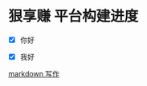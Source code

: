 # 狠享赚 平台构建进度
* [x] 你好
* [x] 我好







[markdown 写作](http://www.cnblogs.com/rossoneri/p/4446440.html)